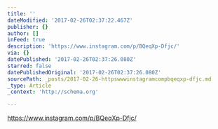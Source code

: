 ```yaml
---
title: ''
dateModified: '2017-02-26T02:37:22.467Z'
publisher: {}
author: []
inFeed: true
description: 'https://www.instagram.com/p/BQeqXp-Dfjc/'
via: {}
datePublished: '2017-02-26T02:37:26.080Z'
starred: false
datePublishedOriginal: '2017-02-26T02:37:26.080Z'
sourcePath: _posts/2017-02-26-httpswwwinstagramcompbqeqxp-dfjc.md
_type: Article
_context: 'http://schema.org'

---
```

https://www.instagram.com/p/BQeqXp-Dfjc/